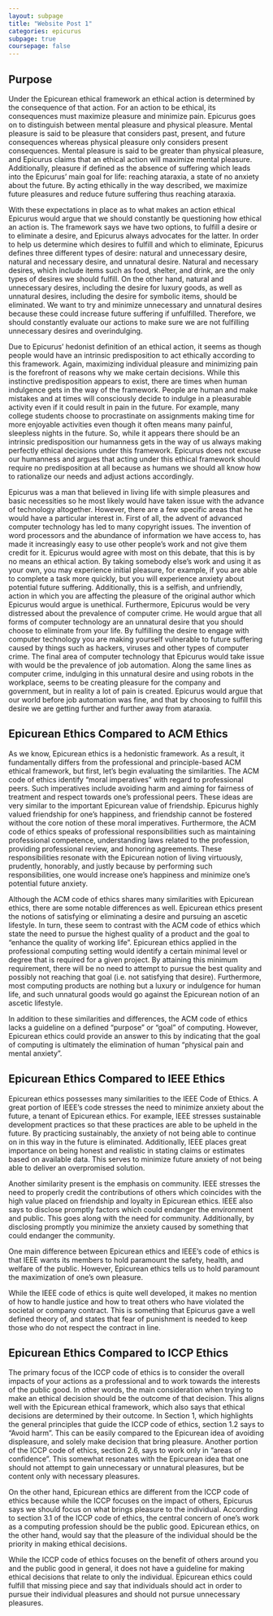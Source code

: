 ```yaml
---
layout: subpage
title: "Website Post 1"
categories: epicurus
subpage: true
coursepage: false
---
```


## Purpose

Under the Epicurean ethical framework an ethical action is determined by the consequence of that action. For an action to be ethical, its consequences must maximize pleasure and minimize pain. Epicurus goes on to distinguish between mental pleasure and physical pleasure. Mental pleasure is said to be pleasure that considers past, present, and future consequences whereas physical pleasure only considers present consequences. Mental pleasure is said to be greater than physical pleasure, and Epicurus claims that an ethical action will maximize mental pleasure. Additionally, pleasure if defined as the absence of suffering which leads into the Epicurus’ main goal for life: reaching ataraxia, a state of no anxiety about the future. By acting ethically in the way described, we maximize future pleasures and reduce future suffering thus reaching ataraxia. 

With these expectations in place as to what makes an action ethical Epicurus would argue that we should constantly be questioning how ethical an action is. The framework says we have two options, to fulfill a desire or to eliminate a desire, and Epicurus always advocates for the latter. In order to help us determine which desires to fulfill and which to eliminate, Epicurus defines three different types of desire: natural and unnecessary desire, natural and necessary desire, and unnatural desire. Natural and necessary desires, which include items such as food, shelter, and drink, are the only types of desires we should fulfill. On the other hand, natural and unnecessary desires, including the desire for luxury goods, as well as unnatural desires, including the desire for symbolic items, should be eliminated. We want to try and minimize unnecessary and unnatural desires because these could increase future suffering if unfulfilled. Therefore, we should constantly evaluate our actions to make sure we are not fulfilling unnecessary desires and overindulging. 

Due to Epicurus’ hedonist definition of an ethical action, it seems as though people would have an intrinsic predisposition to act ethically according to this framework. Again, maximizing individual pleasure and minimizing pain is the forefront of reasons why we make certain decisions. While this instinctive predisposition appears to exist, there are times when human indulgence gets in the way of the framework. People are human and make mistakes and at times will consciously decide to indulge in a pleasurable activity even if it could result in pain in the future. For example, many college students choose to procrastinate on assignments making time for more enjoyable activities even though it often means many painful, sleepless nights in the future. So, while it appears there should be an intrinsic predisposition our humanness gets in the way of us always making perfectly ethical decisions under this framework. Epicurus does not excuse our humanness and argues that acting under this ethical framework should require no predisposition at all because as humans we should all know how to rationalize our needs and adjust actions accordingly.

Epicurus was a man that believed in living life with simple pleasures and basic necessities so he most likely would have taken issue with the advance of technology altogether. However, there are a few specific areas that he would have a particular interest in. First of all, the advent of advanced computer technology has led to many copyright issues. The invention of word processors and the abundance of information we have access to, has made it increasingly easy to use other people’s work and not give them credit for it. Epicurus would agree with most on this debate, that this is by no means an ethical action. By taking somebody else’s work and using it as your own, you may experience initial pleasure, for example, if you are able to complete a task more quickly, but you will experience anxiety about potential future suffering. Additionally, this is a selfish, and unfriendly, action in which you are affecting the pleasure of the original author which Epicurus would argue is unethical. Furthermore, Epicurus would be very distressed about the prevalence of computer crime. He would argue that all forms of computer technology are an unnatural desire that you should choose to eliminate from your life. By fulfilling the desire to engage with computer technology you are making yourself vulnerable to future suffering caused by things such as hackers, viruses and other types of computer crime. The final area of computer technology that Epicurus would take issue with would be the prevalence of job automation. Along the same lines as computer crime, indulging in this unnatural desire and using robots in the workplace, seems to be creating pleasure for the company and government, but in reality a lot of pain is created. Epicurus would argue that our world before job automation was fine, and that by choosing to fulfill this desire we are getting further and further away from ataraxia.

## Epicurean Ethics Compared to ACM Ethics

As we know, Epicurean ethics is a hedonistic framework. As a result, it fundamentally differs from the professional and principle-based ACM ethical framework, but first, let’s begin evaluating the similarities. The ACM code of ethics identify “moral imperatives” with regard to professional peers. Such imperatives include avoiding harm and aiming for fairness of treatment and respect towards one’s professional peers. These ideas are very similar to the important Epicurean value of friendship. Epicurus highly valued friendship for one’s happiness, and friendship cannot be fostered without the core notion of these moral imperatives. Furthermore, the ACM code of ethics speaks of professional responsibilities such as maintaining professional competence, understanding laws related to the profession, providing professional review, and honoring agreements. These responsibilities resonate with the Epicurean notion of living virtuously, prudently, honorably, and justly because by performing such responsibilities, one would increase one’s happiness and minimize one’s potential future anxiety.

Although the ACM code of ethics shares many similarities with Epicurean ethics, there are some notable differences as well. Epicurean ethics present the notions of satisfying or eliminating a desire and pursuing an ascetic lifestyle. In turn, these seem to contrast with the ACM code of ethics which state the need to pursue the highest quality of a product and the goal to “enhance the quality of working life”. Epicurean ethics applied in the professional computing setting would identify a certain minimal level or degree that is required for a given project. By attaining this minimum requirement, there will be no need to attempt to pursue the best quality and possibly not reaching that goal (i.e. not satisfying that desire). Furthermore, most computing products are nothing but a luxury or indulgence for human life, and such unnatural goods would go against the Epicurean notion of an ascetic lifestyle.

In addition to these similarities and differences, the ACM code of ethics lacks a guideline on a defined “purpose” or “goal” of computing. However, Epicurean ethics could provide an answer to this by indicating that the goal of computing is ultimately the elimination of human “physical pain and mental anxiety”.

## Epicurean Ethics Compared to IEEE Ethics

Epicurean ethics possesses many similarities to the IEEE Code of Ethics. A great portion of IEEE’s code stresses the need to minimize anxiety about the future, a tenant of Epicurean ethics. For example, IEEE stresses sustainable development practices so that these practices are able to be upheld in the future. By practicing sustainably, the anxiety of not being able to continue on in this way in the future is eliminated. Additionally, IEEE places great importance on being honest and realistic in stating claims or estimates based on available data. This serves to minimize future anxiety of not being able to deliver an overpromised solution.

Another similarity present is the emphasis on community. IEEE stresses the need to properly credit the contributions of others which coincides with the high value placed on friendship and loyalty in Epicurean ethics. IEEE also says to disclose promptly factors which could endanger the environment and public. This goes along with the need for community. Additionally, by disclosing promptly you minimize the anxiety caused by something that could endanger the community.

One main difference between Epicurean ethics and IEEE’s code of ethics is that IEEE wants its members to hold paramount the safety, health, and welfare of the public. However, Epicurean ethics tells us to hold paramount the maximization of one’s own pleasure.

While the IEEE code of ethics is quite well developed, it makes no mention of how to handle justice and how to treat others who have violated the societal or company contract. This is something that Epicurus gave a well defined theory of, and states that fear of punishment is needed to keep those who do not respect the contract in line.

## Epicurean Ethics Compared to ICCP Ethics

The primary focus of the ICCP code of ethics is to consider the overall impacts of your actions as a professional and to work towards the interests of the public good. In other words, the main consideration when trying to make an ethical decision should be the outcome of that decision. This aligns well with the Epicurean ethical framework, which also says that ethical decisions are determined by their outcome. In Section 1, which highlights the general principles that guide the ICCP code of ethics, section 1.2 says to “Avoid harm”. This can be easily compared to the Epicurean idea of avoiding displeasure, and solely make decision that bring pleasure. Another portion of the ICCP code of ethics, section 2.6, says to work only in “areas of confidence”. This somewhat resonates with the Epicurean idea that one should not attempt to gain unnecessary or unnatural pleasures, but be content only with necessary pleasures.

On the other hand, Epicurean ethics are different from the ICCP code of ethics because while the ICCP focuses on the impact of others, Epicurus says we should focus on what brings pleasure to the individual. According to section 3.1 of the ICCP code of ethics, the central concern of one’s work as a computing profession should be the public good. Epicurean ethics, on the other hand, would say that the pleasure of the individual should be the priority in making ethical decisions.

While the ICCP code of ethics focuses on the benefit of others around you and the public good in general, it does not have a guideline for making ethical decisions that relate to only the individual. Epicurean ethics could fulfill that missing piece and say that individuals should act in order to pursue their individual pleasures and should not pursue unnecessary pleasures.

